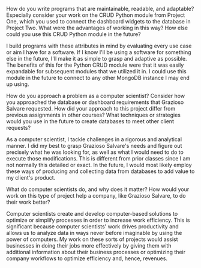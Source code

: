 How do you write programs that are maintainable, readable, and adaptable? Especially consider your work on the CRUD Python module from Project One, which you used to connect the dashboard widgets to the database in Project Two. What were the advantages of working in this way? How else could you use this CRUD Python module in the future?

I build programs with these attributes in mind by evaluating every use case or aim I have for a software. If I know I'll be using a software for something else in the future, I'll make it as simple to grasp and adaptive as possible. The benefits of this for the Python CRUD module were that it was easily expandable for subsequent modules that we utilized it in. I could use this module in the future to connect to any other MongoDB instance I may end up using.


How do you approach a problem as a computer scientist? Consider how you approached the database or dashboard requirements that Grazioso Salvare requested. How did your approach to this project differ from previous assignments in other courses? What techniques or strategies would you use in the future to create databases to meet other client requests?

As a computer scientist, I tackle challenges in a rigorous and analytical manner. I did my best to grasp Grazioso Salvare's needs and figure out precisely what he was looking for, as well as what I would need to do to execute those modifications. This is different from prior classes since I am not normally this detailed or exact. In the future, I would most likely employ these ways of producing and collecting data from databases to add value to my client's product.


What do computer scientists do, and why does it matter? How would your work on this type of project help a company, like Grazioso Salvare, to do their work better?


Computer scientists create and develop computer-based solutions to optimize or simplify processes in order to increase work efficiency. This is significant because computer scientists' work drives productivity and allows us to analyze data in ways never before imaginable by using the power of computers. My work on these sorts of projects would assist businesses in doing their jobs more effectively by giving them with additional information about their business processes or optimizing their company workflows to optimize efficiency and, hence, revenues.
